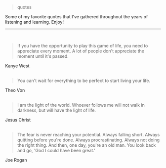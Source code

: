 > quotes

Some of my favorite quotes that I've gathered throughout the years of listening and learning. Enjoy!

---
<br>

> If you have the opportunity to play this game of life, you need to appreciate every moment. A lot of people don't appreciate the moment until it's passed.

Kanye West<br><br>

> You can't wait for everything to be perfect to start living your life.

Theo Von<br><br>

> I am the light of the world. Whoever follows me will not walk in darkness, but will have the light of life.

Jesus Christ<br><br>

> The fear is never reaching your potential. Always falling short. Always quitting before you're done. Always procrastinating. Always not doing the right thing. And then, one day, you're an old man. You look back and go, 'God I could have been great.'

Joe Rogan<br><br>